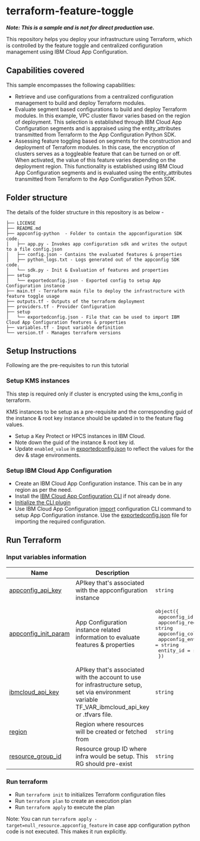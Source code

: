 # terraform-feature-toggle

___Note: This is a sample and is not for direct production use.___

This repository helps you deploy your infrastructure using Terraform, which is controlled by the feature toggle and centralized configuration management using IBM Cloud App Configuration.  

## Capabilities covered 

This sample encompasses the following capabilities:

* Retrieve and use configurations from a centralized configuration management to build and deploy Terraform modules.
* Evaluate segment based configurations to build and deploy Terraform modules. In this example, VPC cluster flavor varies based on the region of deployment.  This selection is established through IBM Cloud App Configuration segments and is appraised using the entity_attributes transmitted from Terraform to the App Configuration Python SDK.
* Assessing feature toggling based on segments for the construction and deployment of Terraform modules. In this case, the encryption of clusters serves as a toggleable feature that can be turned on or off. When activated, the value of this feature varies depending on the deployment region. This functionality is established using IBM Cloud App Configuration segments and is evaluated using the entity_attributes transmitted from Terraform to the App Configuration Python SDK.

## Folder structure
The details of the folder structure in this repository is as below - 

```
├── LICENSE
├── README.md
├── appconfig-python  - Folder to contain the appconfiguration SDK code.
│   ├── app.py - Invokes app configuration sdk and writes the output to a file config.json
│   ├── config.json - Contains the evaluated features & properties
│   ├── python_logs.txt - Logs generated out of the appconfig SDK code.
│   └── sdk.py - Init & Evaluation of features and properties
├── setup
│   └── exportedconfig.json - Exported config to setup App Configuration instance
├── main.tf - Terraform main file to deploy the infrastructure with feature toggle usage
├── outputs.tf - Outputs of the terraform deployment
├── providers.tf - Provider Configuration
├── setup
│   └── exportedconfig.json - File that can be used to import IBM Cloud App Configuration features & properties
├── variables.tf - Input variable definition
└── version.tf - Manages terraform versions
```

## Setup Instructions

Following are the pre-requisites to run this tutorial

### Setup KMS instances 

This step is required only if cluster is encrypted using the kms_config in terraform.  

KMS instances to be setup as a pre-requisite and the corresponding guid of the instance & root key instance should be updated in to the feature flag values.  

* Setup a Key Protect or HPCS instances in IBM Cloud.  
* Note down the guid of the instance & root key id.  
* Update `enabled_value` in [exportedconfig.json](./setup/exportedconfig.json) to reflect the values for the dev & stage environments.

### Setup IBM Cloud App Configuration

* Create an IBM Cloud App Configuration instance.  This can be in any region as per the need.
* Install the [IBM Cloud App Configuration CLI](https://cloud.ibm.com/docs/app-configuration?topic=app-configuration-app-configuration-cli#ac-install-cli) if not already done.
* [Initialize the CLI plugin](https://cloud.ibm.com/docs/app-configuration?topic=app-configuration-app-configuration-cli#ac-ibmcloud-ac-init)
* Use IBM Cloud App Configuration [import](https://cloud.ibm.com/docs/app-configuration?topic=app-configuration-app-configuration-cli#ac-ibmcloud-ac-import) configuration CLI command to setup App Configuration instance. Use the [exportedconfig.json](./setup/exportedconfig.json) file for importing the required configuration.

## Run Terraform 

### Input variables information

| Name | Description | Type | Default | Required |
|------|-------------|------|---------|:--------:|
| <a name="input_appconfig_api_key"></a> [appconfig\_api\_key](#input\_appconfig\_api\_key) | APIkey that's associated with the appconfiguration instance | `string` | n/a | yes |
| <a name="input_appconfig_init_param"></a> [appconfig\_init\_param](#input\_appconfig\_init\_param) | App Configuration instance related information to evaluate features & properties | <pre>object({<br>    appconfig_id = string<br>    appconfig_region = string<br>    appconfig_collection_id = string<br>    appconfig_environment_id = string<br>    entity_id = string<br>  })</pre> | n/a | yes |
| <a name="input_ibmcloud_api_key"></a> [ibmcloud\_api\_key](#input\_ibmcloud\_api\_key) | APIkey that's associated with the account to use for infrastructure setup, set via environment variable TF\_VAR\_ibmcloud\_api\_key or .tfvars file. | `string` | n/a | yes |
| <a name="input_region"></a> [region](#input\_region) | Region where resources will be created or fetched from | `string` | `"us-south"` | no |
| <a name="input_resource_group_id"></a> [resource\_group\_id](#input\_resource\_group\_id) | Resource group ID where infra would be setup.  This RG should pre-exist | `string` | `"iactoggletest"` | no |

### Run terraform

* Run  `terraform init` to initializes Terraform configuration files
* Run `terraform plan` to create an execution plan
* Run `terraform apply` to execute the plan

Note: You can run `terraform apply -target=null_resource.appconfig_feature` in case app configuration python code is not executed.  This makes it run explicitly.